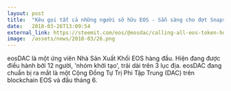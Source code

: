 ```yaml
---
layout: post
title:  "Kêu gọi tất cả những người sở hữu EOS - Sẵn sàng cho đợt Snapshot của eosDAC"
date:   2018-03-26T13:09:54
external_link: https://steemit.com/eos/@eosdac/calling-all-eos-token-holders-get-ready-for-the-eosdac-snapshot
image:  /assets/news/2018-03/26.png
---
```

eosDAC là một ứng viên Nhà Sản Xuất Khối EOS hàng đầu. Hiện đang được điều hành bởi 12 người, 'nhóm khởi tạo', trải dài trên 3 lục địa. eosDAC đang chuẩn bị ra mắt là một Cộng Đồng Tự Trị Phi Tập Trung (DAC) trên blockchain EOS và đầu tháng 6.
